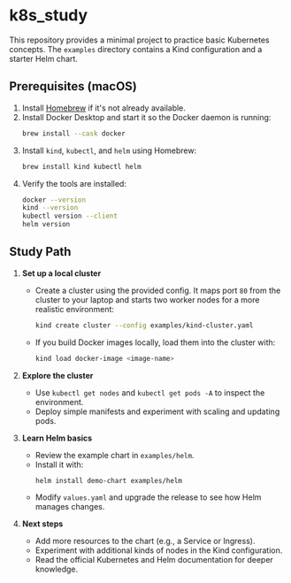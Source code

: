 # k8s_study

This repository provides a minimal project to practice basic Kubernetes concepts.
The `examples` directory contains a Kind configuration and a starter Helm chart.

## Prerequisites (macOS)

1. Install [Homebrew](https://brew.sh) if it's not already available.
2. Install Docker Desktop and start it so the Docker daemon is running:
   ```bash
   brew install --cask docker
   ```
3. Install `kind`, `kubectl`, and `helm` using Homebrew:
   ```bash
   brew install kind kubectl helm
   ```
4. Verify the tools are installed:
   ```bash
   docker --version
   kind --version
   kubectl version --client
   helm version
   ```


## Study Path

1. **Set up a local cluster**
   - Create a cluster using the provided config. It maps port `80` from the
     cluster to your laptop and starts two worker nodes for a more realistic
     environment:
     ```bash
     kind create cluster --config examples/kind-cluster.yaml
     ```
   - If you build Docker images locally, load them into the cluster with:
     ```bash
     kind load docker-image <image-name>
     ```

2. **Explore the cluster**
   - Use `kubectl get nodes` and `kubectl get pods -A` to inspect the environment.
   - Deploy simple manifests and experiment with scaling and updating pods.

3. **Learn Helm basics**
   - Review the example chart in `examples/helm`.
   - Install it with:
     ```bash
     helm install demo-chart examples/helm
     ```
   - Modify `values.yaml` and upgrade the release to see how Helm manages changes.

4. **Next steps**
   - Add more resources to the chart (e.g., a Service or Ingress).
   - Experiment with additional kinds of nodes in the Kind configuration.
   - Read the official Kubernetes and Helm documentation for deeper knowledge.
